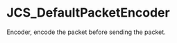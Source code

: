 <div id="content-header">
  <h1>JCS_DefaultPacketEncoder</h1>
</div>

<p>
  Encoder, encode the packet before sending the packet.
</p>
